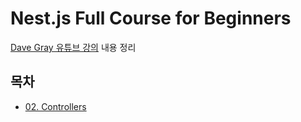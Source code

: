 # Nest.js Full Course for Beginners

[Dave Gray 유튜브 강의](https://youtu.be/8_X0nSrzrCw?si=XP465HgcuSrSWlPL) 내용 정리

## 목차

- [02. Controllers](./posts/02-controllers/README.md)
